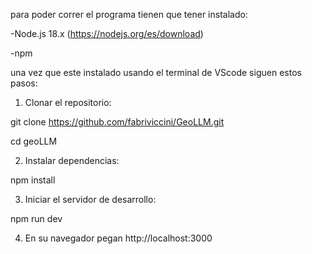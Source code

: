 para poder correr el programa tienen que tener instalado:

-Node.js 18.x  (https://nodejs.org/es/download)

-npm 

una vez que este instalado usando el terminal de VScode siguen estos pasos:

1. Clonar el repositorio:
   
git clone https://github.com/fabriviccini/GeoLLM.git

cd geoLLM

2. Instalar dependencias:

npm install

3. Iniciar el servidor de desarrollo:
  
  npm run dev

4. En su navegador pegan
  http://localhost:3000
